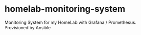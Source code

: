 # homelab-monitoring-system
Monitoring System for my HomeLab with Grafana / Promethesus. Provisioned by Ansible
